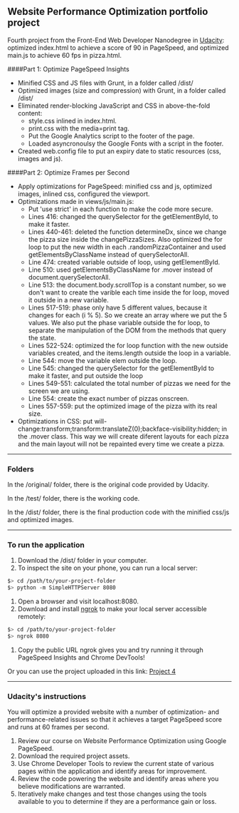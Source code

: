 ## Website Performance Optimization portfolio project

Fourth project from the Front-End Web Developer Nanodegree in <a href="http://www.udacity.com" target="_blank">Udacity</a>:<br>
optimized index.html to achieve a score of 90 in PageSpeed, and optimized main.js to achieve 60 fps in pizza.html.

####Part 1: Optimize PageSpeed Insights 

- Minified CSS and JS files with Grunt, in a folder called /dist/
- Optimized images (size and compression) with Grunt, in a folder called /dist/
- Eliminated render-blocking JavaScript and CSS in above-the-fold content:
  - style.css inlined in index.html.
  - print.css with the media=print tag.
  - Put the Google Analytics script to the footer of the page.
  - Loaded asyncronoulsy the Google Fonts with a script in the footer.
- Created web.config file to put an expiry date to static resources (css, images and js).

####Part 2: Optimize Frames per Second 

- Apply optimizations for PageSpeed: minified css and js, optimized images, inlined css, configured the viewport.
- Optimizations made in views/js/main.js:
  - Put 'use strict' in each function to make the code more secure.
  - Lines 416: changed the querySelector for the getElementById, to make it faster.
  - Lines 440-461: deleted the function determineDx, since we change the pizza size inside the changePizzaSizes. Also optimized the for loop to put the new width in each .randomPizzaContainer and used getElementsByClassName instead of querySelectorAll.
  - Line 474: created variable outside of loop, using getElementById.
  - Line 510: used getElementsByClassName for .mover instead of document.querySelectorAll.
  - Line 513: the document.body.scrollTop is a constant number, so we don't want to create the varible each time inside the for loop, moved it outside in a new variable.
  - Lines 517-519: phase only have 5 different values, because it changes for each (i % 5). So we create an array where we put the 5 values. We also put the phase variable outside the for loop, to separate the manipulation of the DOM from the methods that query the state.
  - Lines 522-524: optimized the for loop function with the new outside variables created, and the items.length outside the loop in a variable.
  - Line 544: move the variable elem outside the loop.
  - Line 545: changed the querySelector for the getElementById to make it faster, and put outside the loop
  - Lines 549-551: calculated the total number of pizzas we need for the screen we are using.
  - Line 554: create the exact number of pizzas onscreen.
  - Lines 557-559: put the optimized image of the pizza with its real size.
- Optimizations in CSS: put will-change:transform;transform:translateZ(0);backface-visibility:hidden; in the .mover class. This way we will create diferent layouts for each pizza and the main layout will not be repainted every time we create a pizza.

-----------------------------------------------

### Folders

In the /original/ folder, there is the original code provided by Udacity.

In the /test/ folder, there is the working code.

In the /dist/ folder, there is the final production code with the minified css/js and optimized images. 

-----------------------------------------------

### To run the application

1. Download the /dist/ folder in your computer.
1. To inspect the site on your phone, you can run a local server:

  ```bash
  $> cd /path/to/your-project-folder
  $> python -m SimpleHTTPServer 8080
  ```

1. Open a browser and visit localhost:8080.
1. Download and install [ngrok](https://ngrok.com/) to make your local server accessible remotely:

  ``` bash
  $> cd /path/to/your-project-folder
  $> ngrok 8080
  ```

1. Copy the public URL ngrok gives you and try running it through PageSpeed Insights and Chrome DevTools!

Or you can use the project uploaded in this link: <a href="http://irene.marin.cat/udacity/project4/dist/index.html" target="_blank">Project 4</a>

-----------------------------------------------

### Udacity's instructions

You will optimize a provided website with a number of optimization- and performance-related issues so that it achieves a target PageSpeed score and runs at 60 frames per second.

1. Review our course on Website Performance Optimization using Google PageSpeed.
2. Download the required project assets.
3. Use Chrome Developer Tools to review the current state of various pages within the application and identify areas for improvement.
4. Review the code powering the website and identify areas where you believe modifications are warranted.
5. Iteratively make changes and test those changes using the tools available to you to determine if they are a performance gain or loss.
